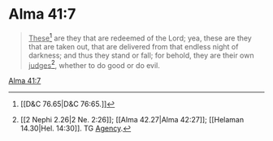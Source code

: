 # Alma 41:7

> <u>These</u>[^a] are they that are redeemed of the Lord; yea, these are they that are taken out, that are delivered from that endless night of darkness; and thus they stand or fall; for behold, they are their own <u>judges</u>[^b], whether to do good or do evil.

[Alma 41:7](https://www.churchofjesuschrist.org/study/scriptures/bofm/alma/41?lang=eng&id=p7#p7)


[^a]: [[D&C 76.65|D&C 76:65.]]
[^b]: [[2 Nephi 2.26|2 Ne. 2:26]]; [[Alma 42.27|Alma 42:27]]; [[Helaman 14.30|Hel. 14:30]]. TG [Agency](https://www.churchofjesuschrist.org/study/scriptures/tg/agency?lang=eng).
